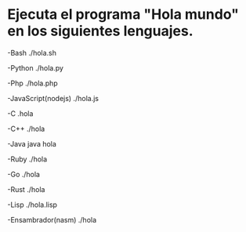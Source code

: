 # Ejecuta el programa "Hola mundo" en los siguientes lenguajes.
-Bash
./hola.sh

-Python
./hola.py

-Php
./hola.php

-JavaScript(nodejs)
./hola.js

-C
.hola

-C++
./hola

-Java 
java hola

-Ruby
./hola

-Go
./hola

-Rust
./hola

-Lisp
./hola.lisp

-Ensambrador(nasm)
./hola
